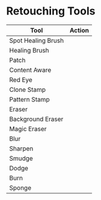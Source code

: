# Retouching Tools

| Tool | Action |
| --- | --- |
| Spot Healing Brush | |
| Healing Brush | |
| Patch | |
| Content Aware | |
| Red Eye | |
| Clone Stamp | |
| Pattern Stamp| | 
| Eraser | |
| Background Eraser | |
| Magic Eraser | |
| Blur | |
| Sharpen | |
| Smudge | |
| Dodge | |
| Burn | |
| Sponge | |


